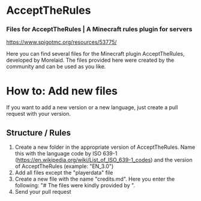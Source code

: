 # AcceptTheRules
### Files for AcceptTheRules | A Minecraft rules plugin for servers
https://www.spigotmc.org/resources/53775/

Here you can find several files for the Minecraft plugin AcceptTheRules, developed by Morelaid.
The files provided here were created by the community and can be used as you like.

# How to: Add new files
If you want to add a new version or a new language, just create a pull request with your version.

## Structure / Rules
1. Create a new folder in the appropriate version of AcceptTheRules. Name this with the language code by ISO 639-1 (https://en.wikipedia.org/wiki/List_of_ISO_639-1_codes) and the version of AcceptTheRules (example: "EN_3.0")
2. Add all files except the "playerdata" file
3. Create a new file with the name "credits.md". Here you enter the following:
"# The files were kindly provided by <your username>".
 4. Send your pull request

